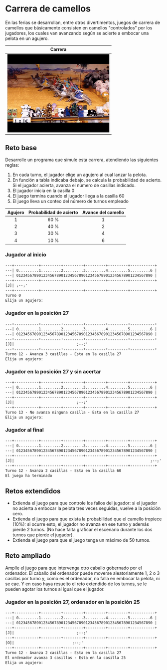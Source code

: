 # Carrera de camellos

En las ferias se desarrollan, entre otros divertimentos, juegos de carrera de camellos que básicamente consisten en camellos "controlados" por los jugadores, los cuales van avanzando según se acierte a embocar una pelota en un agujero.

<div align=center>

|Carrera
|-
|![](/images/ShimmeringTinyArrowana-size_restricted.gif)

</div>

## Reto base

Desarrolle un programa que simule esta carrera, atendiendo las siguientes reglas:

1. En cada turno, el jugador elige un agujero al cual lanzar la pelota.
1. En función a tabla indicaba debajo, se calcula la probabilidad de acierto. Si el jugador acierta, avanza el número de casillas indicado.
1. El jugador inicia en la casilla 0
1. El juego termina cuando el jugador llega a la casilla 60
1. El juego lleva un conteo del número de turnos empleado

<div align=center>

|Agujero|Probabilidad de acierto|Avance del camello
|:-:|:-:|:-:
|1|60 %|1
|2|40 %|2
|3|30 %|4
|4|10 %|6

</div>

### Jugador al inicio

```
---+-----------+---------+---------+---------+---------+-----------+
---| 0.........1.........2.........3.........4.........5.........6 |
---| 0123456789012345678901234567890123456789012345678901234567890 |
---+-----------+---------+---------+---------+---------+-----------+
[J]| ;--;'
---+-----------+---------+---------+---------+---------+-----------+
Turno 0
Elija un agujero: 
```

### Jugador en la posición 27

```
---+-----------+---------+---------+---------+---------+-----------+
---| 0.........1.........2.........3.........4.........5.........6 |
---| 0123456789012345678901234567890123456789012345678901234567890 |
---+-----------+---------+---------+---------+---------+-----------+
[J]|                            ;--;'
---+-----------+---------+---------+---------+---------+-----------+
Turno 12 - Avanza 3 casillas - Esta en la casilla 27
Elija un agujero: 
```

### Jugador en la posición 27 y sin acertar

```
---+-----------+---------+---------+---------+---------+-----------+
---| 0.........1.........2.........3.........4.........5.........6 |
---| 0123456789012345678901234567890123456789012345678901234567890 |
---+-----------+---------+---------+---------+---------+-----------+
[J]|                            ;--;'
---+-----------+---------+---------+---------+---------+-----------+
Turno 13 - No avanza ninguna casilla - Esta en la casilla 27
Elija un agujero: 
```

### Jugador al final

```
---+-----------+---------+---------+---------+---------+-----------+
---| 0.........1.........2.........3.........4.........5.........6 |
---| 0123456789012345678901234567890123456789012345678901234567890 |
---+-----------+---------+---------+---------+---------+-----------+
[J]|                                                             ;--;'
---+-----------+---------+---------+---------+---------+-----------+
Turno 12 - Avanza 2 casillas - Esta en la casilla 60
El juego ha terminado
```

## Retos extendidos

- Extienda el juego para que controle los fallos del jugador: si el jugador no acierta a embocar la pelota tres veces seguidas, vuelve a la posición cero.
- Extienda el juego para que exista la probabilidad que el camello tropiece (10%): si ocurre esto, el jugador no avanza en ese turno y además pierde 2 turnos. (No hace falta graficar el escenario durante los dos turnos que pierde el jugador).
- Extienda el juego para que el juego tenga un máximo de 50 turnos.

## Reto ampliado

Amplíe el juego para que intervenga otro caballo gobernado por el ordenador. El caballo del ordenador puede moverse aleatoriamente 1, 2 o 3 casillas por turno y, como es el ordenador, no falla en embocar la pelota, ni se cae. Y en caso haya resuelto el reto extendido de los turnos, se le pueden agotar los turnos al igual que el jugador.

### Jugador en la posición 27, ordenador en la posición 25

```
---+-----------+---------+---------+---------+---------+-----------+
---| 0.........1.........2.........3.........4.........5.........6 |
---| 0123456789012345678901234567890123456789012345678901234567890 |
---+-----------+---------+---------+---------+---------+-----------+
[J]|                            ;--;'
---+-----------+---------+---------+---------+---------+-----------+
[O]|                          ;--;'
---+-----------+---------+---------+---------+---------+-----------+
Turno 12 - Avanza 2 casillas - Esta en la casilla 27
El ordenador avanza 3 casillas - Esta en la casilla 25
Elija un agujero:
```
